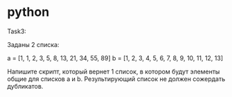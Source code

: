 # python

Task3:

Заданы 2 списка:

a = [1, 1, 2, 3, 5, 8, 13, 21, 34, 55, 89]
b = [1, 2, 3, 4, 5, 6, 7, 8, 9, 10, 11, 12, 13]

Напишите скрипт, который вернет 1 список, в котором будут элементы общие для списков
a и b. Результирующий список не должен сожердать дубликатов.